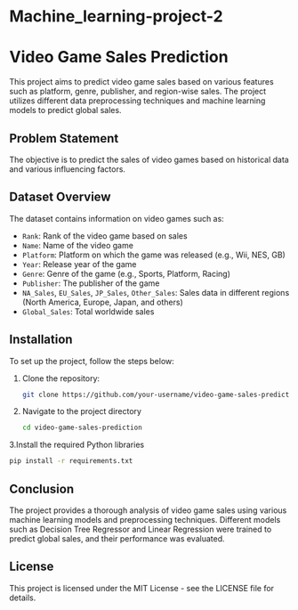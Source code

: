 # Machine_learning-project-2

# Video Game Sales Prediction

This project aims to predict video game sales based on various features such as platform, genre, publisher, and region-wise sales. The project utilizes different data preprocessing techniques and machine learning models to predict global sales.

## Problem Statement
The objective is to predict the sales of video games based on historical data and various influencing factors.

## Dataset Overview
The dataset contains information on video games such as:
- `Rank`: Rank of the video game based on sales
- `Name`: Name of the video game
- `Platform`: Platform on which the game was released (e.g., Wii, NES, GB)
- `Year`: Release year of the game
- `Genre`: Genre of the game (e.g., Sports, Platform, Racing)
- `Publisher`: The publisher of the game
- `NA_Sales`, `EU_Sales`, `JP_Sales`, `Other_Sales`: Sales data in different regions (North America, Europe, Japan, and others)
- `Global_Sales`: Total worldwide sales

## Installation

To set up the project, follow the steps below:

1. Clone the repository:
   ```bash
   git clone https://github.com/your-username/video-game-sales-prediction.git
2. Navigate to the project directory
   ```bash
   cd video-game-sales-prediction

3.Install the required Python libraries
  ```bash
  pip install -r requirements.txt
```

## Conclusion

The project provides a thorough analysis of video game sales using various machine learning models and preprocessing techniques. Different models such as Decision Tree Regressor and Linear Regression were trained to predict global sales, and their performance was evaluated.

## License

This project is licensed under the MIT License - see the LICENSE file for details.



